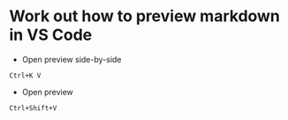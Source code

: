 # Work out how to preview markdown in VS Code

* Open preview side-by-side
```
Ctrl+K V
```
* Open preview
```
Ctrl+Shift+V
```